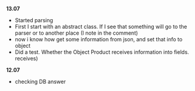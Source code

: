 **13.07**
* Started parsing
* First I start with an abstract class.
If I see that something will go to the parser or to another place (I note in the comment)
* now i know how get some information from json, and set that info to object
* Did a test. Whether the Object Product receives information into fields. receives)

**12.07**
* checking DB answer
